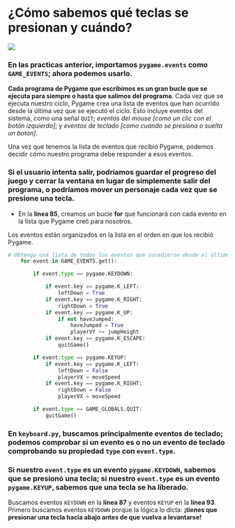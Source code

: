 # ¿Cómo sabemos qué teclas se presionan y cuándo? 
![](https://media.giphy.com/media/3oEduLvxnhDsh83j3O/giphy.gif) 

### En las practicas anterior, importamos `pygame.events` como `GAME_EVENTS`; ahora podemos usarlo. 

**Cada programa de Pygame que escribimos es un gran bucle que se ejecuta para siempre o hasta que salimos del programa**. Cada vez que se ejecuta nuestro ciclo, Pygame crea una lista de eventos que han ocurrido desde la última vez que se ejecutó el ciclo. Esto incluye eventos del sistema, como una señal `QUIT`; *eventos del mouse [como un clic con el botón izquierdo]*; y *eventos de teclado [como cuando se presiona o suelta un botón]*. 

Una vez que tenemos la lista de eventos que recibió Pygame, podemos decidir cómo nuestro programa debe responder a esos eventos. 

### Si el usuario intenta salir, podríamos guardar el progreso del juego y cerrar la ventana en lugar de simplemente salir del programa, o podríamos mover un personaje cada vez que se presione una tecla. 

- En la **línea 85**, creamos un bucle **for** que funcionará con cada evento en la lista que Pygame creó para nosotros. 

Los eventos están organizados en la lista en el orden en que los recibió Pygame. 
```python
# Obtenga una lista de todos los eventos que sucedieron desde el último rediseño
    for event in GAME_EVENTS.get():

        if event.type == pygame.KEYDOWN:

            if event.key == pygame.K_LEFT:
                leftDown = True
            if event.key == pygame.K_RIGHT:
                rightDown = True
            if event.key == pygame.K_UP:
                if not haveJumped:
                    haveJumped = True
                    playerVY += jumpHeight
            if event.key == pygame.K_ESCAPE:
                quitGame()

        if event.type == pygame.KEYUP:
            if event.key == pygame.K_LEFT:
                leftDown = False
                playerVX = moveSpeed
            if event.key == pygame.K_RIGHT:
                rightDown = False
                playerVX = moveSpeed

        if event.type == GAME_GLOBALS.QUIT:
            quitGame()
```

### En `keyboard.py`, buscamos principalmente eventos de teclado; podemos comprobar si un evento es o no un evento de teclado comprobando su propiedad `type` con `event.type`. 

### Si nuestro `event.type` es un evento `pygame.KEYDOWN`, sabemos que se presionó una tecla; si nuestro `event.type` es un evento `pygame.KEYUP`, sabemos que una tecla se ha liberado. 

Buscamos eventos `KEYDOWN` en la **línea 87** y eventos `KEYUP` en la **línea 93**. Primero buscamos eventos `KEYDOWN` porque la lógica lo dicta: **¡tienes que presionar una tecla hacia abajo antes de que vuelva a levantarse!**




<!--stackedit_data:
eyJoaXN0b3J5IjpbLTI2Mzc4NjM3NCwxODcwODMwOTUwLC0yMz
EwNDE1MTYsOTcwMTQzMzc5LC04MDk5NzM5MTIsMzYwODQ3NjA0
LDE2NjUzMzE1MTMsNDU4Nzc4NjA1LDkxMTQ4MTA3MiwyMDM1Nj
MxODM3LC0xNjAxMjcyNzc0XX0=
-->